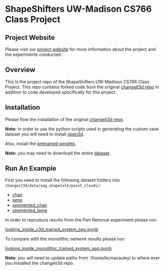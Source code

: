 # ShapeShifters UW-Madison CS766 Class Project

## Project Website
Please visit our [project website](https://kcmacauley.github.io/changeit3d/) for more information about the project and the experiments conducted. 

## Overview
This is the project repo of the ShapeShifters UW-Madison CS766 Class Project. This repo contains forked code from the original [changeit3d repo](https://github.com/optas/changeit3d) in addition to code developed specifically for this project. 

## Installation
Please flow the installation of the original [changeit3d repo](https://github.com/optas/changeit3d?tab=readme-ov-file#installation).

**Note:** in order to use the python scripts used in generating the custom vase dataset you will need to install [open3d](https://www.open3d.org/).

Also, install the [pretrained weights](https://github.com/optas/changeit3d?tab=readme-ov-file#pretained-weights-and-networks).

**Note:** you may need to download the entire [dataset](https://github.com/optas/changeit3d?tab=readme-ov-file#shapetalk-dataset--rocket-).

## Run An Example

First you need to install the following dataset folders into `changeit3d/data/seg_shapetalk/point_clouds/`:
 
 - [chair](https://drive.google.com/drive/folders/1CN_2YQcfustc_GMiwDXLRZeKf5D1kMJO?usp=drive_link)
 - [lamp](https://drive.google.com/drive/folders/1BoL0QChCe9chLj4ItfwqV3oE0c3Slr1M?usp=drive_link)
 - [segmented_chair](https://drive.google.com/drive/folders/1qgYMANYQUzQ9sU1uhx0oJ-wxLORY4IUG?usp=drive_link) 
 - [segmented_lamp](https://drive.google.com/drive/folders/13VuJuqg5PNDtGvZg6rIfApH9EAVZ3n2s?usp=drive_link)


In order to reproduce results from the Part Removal experiment please run: 

[looking_inside_c3d_trained_system_seg.ipynb](https://github.com/kcmacauley/changeit3d/blob/main/changeit3d/notebooks/change_it_nets/looking_inside_c3d_trained_system_seg.ipynb)

To compare with the monolithic network results please run: 

[looking_inside_monolithic_trained_system_seg.ipynb](https://github.com/kcmacauley/changeit3d/blob/main/changeit3d/notebooks/change_it_nets/looking_inside_monolithic_trained_system_seg.ipynb)

**Note:** you will need to update paths from '/home/kcmacauley/ to where ever you installed the changeit3d repo. 
